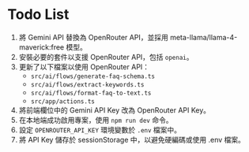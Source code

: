 # Todo List

1. 將 Gemini API 替換為 OpenRouter API，並採用 meta-llama/llama-4-maverick:free 模型。
2. 安裝必要的套件以支援 OpenRouter API，包括 `openai`。
3. 更新了以下檔案以使用 OpenRouter API：
   - `src/ai/flows/generate-faq-schema.ts`
   - `src/ai/flows/extract-keywords.ts`
   - `src/ai/flows/format-faq-to-text.ts`
   - `src/app/actions.ts`
4. 將前端欄位中的 Gemini API Key 改為 OpenRouter API Key。
5. 在本地端成功啟用專案，使用 `npm run dev` 命令。
6. 設定 `OPENROUTER_API_KEY` 環境變數於 `.env` 檔案中。
7. 將 API Key 儲存於 sessionStorage 中，以避免硬編碼或使用 .env 檔案。
